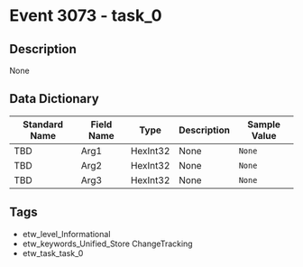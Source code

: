 # Event 3073 - task_0

## Description
None

## Data Dictionary
|Standard Name|Field Name|Type|Description|Sample Value|
|---|---|---|---|---|
|TBD|Arg1|HexInt32|None|`None`|
|TBD|Arg2|HexInt32|None|`None`|
|TBD|Arg3|HexInt32|None|`None`|

## Tags
* etw_level_Informational
* etw_keywords_Unified_Store ChangeTracking
* etw_task_task_0